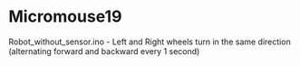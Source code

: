 # Micromouse19

Robot_without_sensor.ino - Left and Right wheels turn in the same direction (alternating forward and backward every 1 second)
